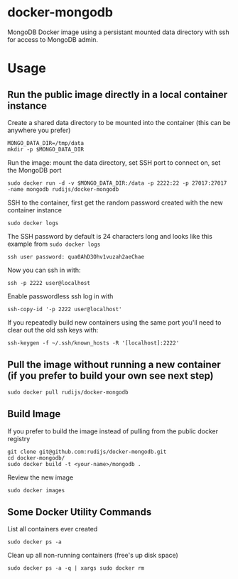 docker-mongodb
==============

MongoDB Docker image using a persistant mounted data directory with ssh for access to MongoDB admin.


# Usage

## Run the public image directly in a local container instance

Create a shared data directory to be mounted into the container (this can be anywhere you prefer)

    MONGO_DATA_DIR=/tmp/data
    mkdir -p $MONGO_DATA_DIR

Run the image: mount the data directory, set SSH port to connect on, set the MongoDB port

    sudo docker run -d -v $MONGO_DATA_DIR:/data -p 2222:22 -p 27017:27017 -name mongodb rudijs/docker-mongodb

SSH to the container, first get the random password created with the new container instance

    sudo docker logs

The SSH password by default is 24 characters long and looks like this example from `sudo docker logs`

    ssh user password: qua0AhD3Ohv1vuzah2aeChae

Now you can ssh in with:

    ssh -p 2222 user@localhost

Enable passwordless ssh log in with

    ssh-copy-id '-p 2222 user@localhost'

If you repeatedly build new containers using the same port you'll need to clear out the old ssh keys with:

    ssh-keygen -f ~/.ssh/known_hosts -R '[localhost]:2222'


## Pull the image without running a new container (if you prefer to build your own see next step)

    sudo docker pull rudijs/docker-mongodb
    
## Build Image

If you prefer to build the image instead of pulling from the public docker registry

    git clone git@github.com:rudijs/docker-mongodb.git
    cd docker-mongodb/
    sudo docker build -t <your-name>/mongodb .

Review the new image

    sudo docker images

## Some Docker Utility Commands

List all containers ever created

    sudo docker ps -a

Clean up all non-running containers (free's up disk space)

    sudo docker ps -a -q | xargs sudo docker rm
